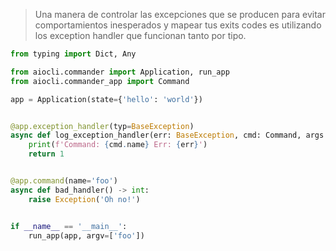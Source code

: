 > Una manera de controlar las excepciones que se producen para evitar comportamientos inesperados y mapear tus exits codes es utilizando los exception handler que funcionan tanto por tipo.

```python
from typing import Dict, Any

from aiocli.commander import Application, run_app
from aiocli.commander_app import Command

app = Application(state={'hello': 'world'})


@app.exception_handler(typ=BaseException)
async def log_exception_handler(err: BaseException, cmd: Command, args: Dict[str, Any]) -> int:
    print(f'Command: {cmd.name} Err: {err}')
    return 1


@app.command(name='foo')
async def bad_handler() -> int:
    raise Exception('Oh no!')


if __name__ == '__main__':
    run_app(app, argv=['foo'])
```
